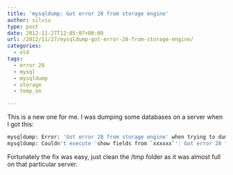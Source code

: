 ```yaml
---
title: 'mysqldump: Got error 28 from storage engine'
author: silviu
type: post
date: 2012-11-27T12:05:07+00:00
url: /2012/11/27/mysqldump-got-error-28-from-storage-engine/
categories:
  - old
tags:
  - error 28
  - mysql
  - mysqldump
  - storage
  - temp_on

---
```

This is a new one for me. I was dumping some databases on a server when I got this:

```bash
mysqldump: Error: 'Got error 28 from storage engine' when trying to dump tablespaces
mysqldump: Couldn't execute 'show fields from `xxxxxx`': Got error 28 from storage engine (1030)
```

Fortunately the fix was easy, just clean the /tmp folder as it was almost full on that particular server.